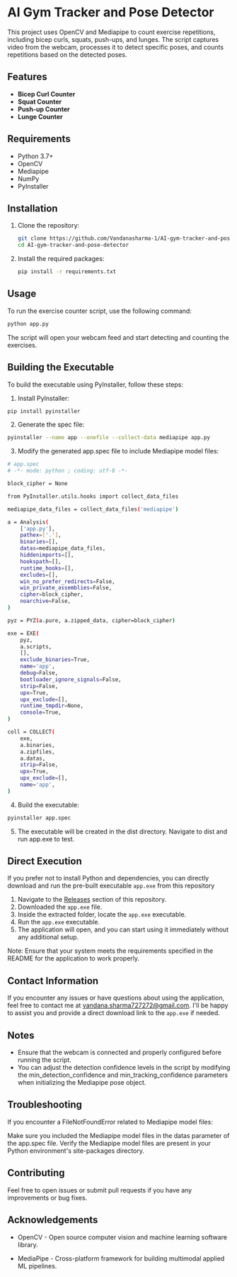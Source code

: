 
# AI Gym Tracker and Pose Detector

This project uses OpenCV and Mediapipe to count exercise repetitions, including bicep curls, squats, push-ups, and lunges. The script captures video from the webcam, processes it to detect specific poses, and counts repetitions based on the detected poses.

## Features

- **Bicep Curl Counter**
- **Squat Counter**
- **Push-up Counter**
- **Lunge Counter**

## Requirements

- Python 3.7+
- OpenCV
- Mediapipe
- NumPy
- PyInstaller

## Installation

1. Clone the repository:
    ```sh
    git clone https://github.com/Vandanasharma-1/AI-gym-tracker-and-pose-detector.git
    cd AI-gym-tracker-and-pose-detector
    ```

2. Install the required packages:
    ```sh
    pip install -r requirements.txt
    ```

## Usage

To run the exercise counter script, use the following command:
```sh
python app.py
 ```

The script will open your webcam feed and start detecting and counting the exercises.


## Building the Executable
To build the executable using PyInstaller, follow these steps:

1. Install PyInstaller:
```sh
pip install pyinstaller

```
2. Generate the spec file:
```sh
pyinstaller --name app --onefile --collect-data mediapipe app.py

 ```
3. Modify the generated app.spec file to include Mediapipe model files:
```sh
# app.spec
# -*- mode: python ; coding: utf-8 -*-

block_cipher = None

from PyInstaller.utils.hooks import collect_data_files

mediapipe_data_files = collect_data_files('mediapipe')

a = Analysis(
    ['app.py'],
    pathex=['.'],
    binaries=[],
    datas=mediapipe_data_files,
    hiddenimports=[],
    hookspath=[],
    runtime_hooks=[],
    excludes=[],
    win_no_prefer_redirects=False,
    win_private_assemblies=False,
    cipher=block_cipher,
    noarchive=False,
)

pyz = PYZ(a.pure, a.zipped_data, cipher=block_cipher)

exe = EXE(
    pyz,
    a.scripts,
    [],
    exclude_binaries=True,
    name='app',
    debug=False,
    bootloader_ignore_signals=False,
    strip=False,
    upx=True,
    upx_exclude=[],
    runtime_tmpdir=None,
    console=True,
)

coll = COLLECT(
    exe,
    a.binaries,
    a.zipfiles,
    a.datas,
    strip=False,
    upx=True,
    upx_exclude=[],
    name='app',
)


```
4. Build the executable:
```sh
pyinstaller app.spec

```
5. The executable will be created in the dist directory. Navigate to dist and run app.exe to test.

## Direct Execution

If you prefer not to install Python and dependencies, you can directly download and run the pre-built executable `app.exe` from this repository

1. Navigate to the [Releases](https://github.com/Vandanasharma-1/AI-gym-tracker-and-pose-detector/releases) section of this repository.
3. Downloaded the `app.exe` file.
4. Inside the extracted folder, locate the `app.exe` executable.
5. Run the `app.exe` executable.
6. The application will open, and you can start using it immediately without any additional setup.

Note: Ensure that your system meets the requirements specified in the README for the application to work properly.

## Contact Information

If you encounter any issues or have questions about using the application, feel free to contact me at [vandana.sharma727272@gmail.com](mailto:vandana.sharma727272@gmail.com). I'll be happy to assist you and provide a direct download link to the `app.exe` if needed.

## Notes
- Ensure that the webcam is connected and properly configured before running the script.
- You can adjust the detection confidence levels in the script by modifying the min_detection_confidence and min_tracking_confidence parameters when initializing the Mediapipe pose object.

## Troubleshooting
If you encounter a FileNotFoundError related to Mediapipe model files:

Make sure you included the Mediapipe model files in the datas parameter of the app.spec file.
Verify the Mediapipe model files are present in your Python environment's site-packages directory.

## Contributing
Feel free to open issues or submit pull requests if you have any improvements or bug fixes.


## Acknowledgements
- OpenCV - Open source computer vision and machine learning software library.

- MediaPipe - Cross-platform framework for building multimodal applied ML pipelines.